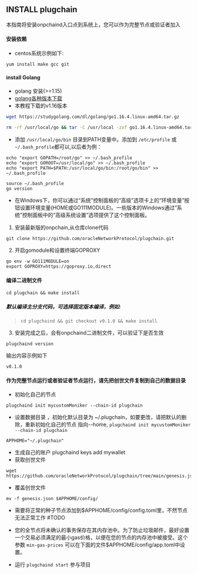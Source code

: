 ## INSTALL plugchain
本指南将安装onpchaind入口点到系统上，您可以作为完整节点或验证者加入
#### 安装依赖
- centos系统示例如下:
```
yum install make gcc git
```
#### install Golang
- golang 安装(>=1.15)
- [golang各种版本下载](https://studygolang.com/dl)
- 本教程下载的v1.16版本
```sh
wget https://studygolang.com/dl/golang/go1.16.4.linux-amd64.tar.gz
```
```sh
rm -rf /usr/local/go && tar -C /usr/local -zxf go1.16.4.linux-amd64.tar.gz 
```
- 添加 `/usr/local/go/bin` 目录到PATH变量中。添加到 `/etc/profile` 或 `~/.bash_profile`都可以,以后者为例：
```
echo "export GOPATH=/root/go" >> ~/.bash_profile
echo "export GOROOT=/usr/local/go" >> ~/.bash_profile
echo "export PATH=$PATH:/usr/local/go/bin:/root/go/bin" >> ~/.bash_profile
```
```
source ~/.bash_profile
go version
```
- 在Windows下，你可以通过“系统”控制面板的“高级”选项卡上的“环境变量”按钮设置环境变量(HOME或GO111MODULE)。一些版本的Windows通过“系统”控制面板中的“高级系统设置”选项提供了这个控制面板。

1.  安装最新版的onpchain,从仓库clone代码
```
git clone https://github.com/oracleNetworkProtocol/plugchain.git
```
2.  开启gomodule和设置终端GOPROXY
```
go env -w GO111MODULE=on
export GOPROXY=https://goproxy.io,direct
```
#### 编译二进制文件
```shell
cd plugchain && make install
```
##### 默认编译主分支代码，可选择固定版本编译，例如: 
> `cd plugchaind && git checkout v0.1.0 && make install`
3. 安装完成之后，会有onpchaind二进制文件，可以验证下是否生效
```
plugchaind version
```
输出内容示例如下
```
v0.1.0
```
#### 作为完整节点运行或者验证者节点运行，请先把创世文件复制到自己的数据目录
- 初始化自己的节点
```
plugchaind init mycustomMoniker --chain-id plugchain
```

- 设置数据目录 ，初始化默认目录为 ~/.plugchain，如要更改，请把默认的删除，重新初始化自己的节点 指向--home, `plugchaind init mycustomMoniker --chain-id plugchain`

```shell
APPHOME="~/.plugchain"
```
- 生成自己的账户
plugchaind keys add mywallet
- 获取创世文件
```
wget https://github.com/oracleNetworkProtocol/plugchain/tree/main/genesis.json
```
- 覆盖创世文件
```
mv -f genesis.json $APPHOME/config/
```
- 需要将正常的种子节点添加到$APPHOME/config/config.toml里，不然节点无法正常工作 #TODO


- 您的全节点将未确认的事务保存在其内存池中。为了防止垃圾邮件，最好设置一个交易必须满足的最小gas价格，以便在您的节点的内存池中被接受。这个参数 `min-gas-prices` 可以在下面的文件$APPHOME/config/app.toml中设置。

- 运行 `plugchaind start` 参与项目